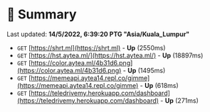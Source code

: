 # 📖 Summary
Last updated: **14/5/2022, 6:39:20 PTG "Asia/Kuala_Lumpur"**

- `GET` [https://shrt.ml](https://shrt.ml) - **Up** (2550ms)
- `GET` [https://hst.aytea.ml/](https://hst.aytea.ml/) - **Up** (18897ms)
- `GET` [https://color.aytea.ml/4b31d6.png](https://color.aytea.ml/4b31d6.png) - **Up** (1495ms)
- `GET` [https://memeapi.aytea14.repl.co/gimme](https://memeapi.aytea14.repl.co/gimme) - **Up** (618ms)
- `GET` [https://teledrivemy.herokuapp.com/dashboard](https://teledrivemy.herokuapp.com/dashboard) - **Up** (271ms)

